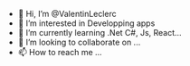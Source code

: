 - 👋 Hi, I’m @ValentinLeclerc
- 👀 I’m interested in Developping apps
- 🌱 I’m currently learning .Net C#, Js, React...
- 💞️ I’m looking to collaborate on ...
- 📫 How to reach me ...

<!---
ValentinLeclerc/ValentinLeclerc is a ✨ special ✨ repository because its `README.md` (this file) appears on your GitHub profile.
You can click the Preview link to take a look at your changes.
--->
